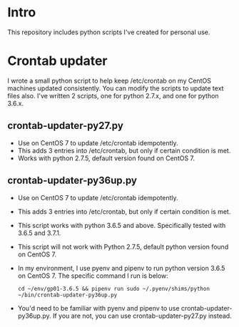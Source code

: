 # Intro
This repository includes python scripts I've created for personal use. 

# Crontab updater
I wrote a small python script to help keep /etc/crontab on my CentOS machines updated consistently. You can modify the scripts to update text files also. I've written 2 scripts, one for python 2.7.x, and one for python 3.6.x.

## crontab-updater-py27.py
- Use on CentOS 7 to update /etc/crontab idempotently.
- This adds 3 entries into /etc/crontab, but only if certain condition is met.
- Works with python 2.7.5, default version found on CentOS 7.

## crontab-updater-py36up.py
- Use on CentOS 7 to update /etc/crontab idempotently.
- This adds 3 entries into /etc/crontab, but only if certain condition is met.
- This script works with python 3.6.5 and above. Specifically tested with 3.6.5 and 3.7.1.
- This script will not work with Python 2.7.5, default python version found on CentOS 7.
- In my environment, I use pyenv and pipenv to run python version 3.6.5 on CentOS 7. The specific command I run is below:

    ```
    cd ~/env/gp01-3.6.5 && pipenv run sudo ~/.pyenv/shims/python ~/bin/crontab-updater-py36up.py
    ```
- You'd need to be familiar with pyenv and pipenv to use crontab-updater-py36up.py. If you are not, you can use crontab-updater-py27.py instead.

